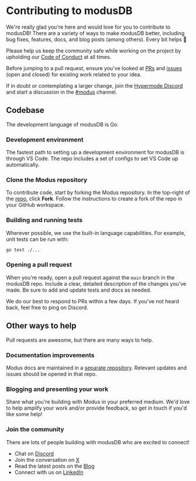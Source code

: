 # Contributing to modusDB

We're really glad you're here and would love for you to contribute to modusDB! There are a variety
of ways to make modusDB better, including bug fixes, features, docs, and blog posts (among others).
Every bit helps 🙏

Please help us keep the community safe while working on the project by upholding our
[Code of Conduct](/CODE_OF_CONDUCT.md) at all times.

Before jumping to a pull request, ensure you've looked at
[PRs](https://github.com/hypermodeinc/modusgraph/pulls) and
[issues](https://github.com/hypermodeinc/modusgraph/issues) (open and closed) for existing work
related to your idea.

If in doubt or contemplating a larger change, join the
[Hypermode Discord](https://discord.hypermode.com) and start a discussion in the
[#modus](https://discord.com/channels/1267579648657850441/1292948253796466730) channel.

## Codebase

The development language of modusDB is Go.

### Development environment

The fastest path to setting up a development environment for modusDB is through VS Code. The repo
includes a set of configs to set VS Code up automatically.

### Clone the Modus repository

To contribute code, start by forking the Modus repository. In the top-right of the
[repo](https://github.com/hypermodeinc/modusgraph), click **Fork**. Follow the instructions to
create a fork of the repo in your GitHub workspace.

### Building and running tests

Wherever possible, we use the built-in language capabilities. For example, unit tests can be run
with:

```bash
go test ./...
```

### Opening a pull request

When you're ready, open a pull request against the `main` branch in the modusDB repo. Include a
clear, detailed description of the changes you've made. Be sure to add and update tests and docs as
needed.

We do our best to respond to PRs within a few days. If you've not heard back, feel free to ping on
Discord.

## Other ways to help

Pull requests are awesome, but there are many ways to help.

### Documentation improvements

Modus docs are maintained in a [separate repository](https://github.com/hypermodeinc/docs). Relevant
updates and issues should be opened in that repo.

### Blogging and presenting your work

Share what you're building with Modus in your preferred medium. We'd love to help amplify your work
and/or provide feedback, so get in touch if you'd like some help!

### Join the community

There are lots of people building with modusDB who are excited to connect!

- Chat on [Discord](https://discord.hypermode.com)
- Join the conversation on [X](https://x.com/hypermodeinc)
- Read the latest posts on the [Blog](https://hypermode.com/blog)
- Connect with us on [LinkedIn](https://linkedin.com/company/hypermode)
